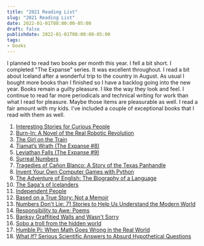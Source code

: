 ```yaml
---
title: "2021 Reading List"
slug: "2021 Reading List"
date: 2022-01-01T08:00:00-05:00
draft: false
publishdate: 2022-01-01T08:00:00-05:00
tags:
- books
---
```


I planned to read two books per month this year. I fell a bit short. I completed "The Expanse" series. It was excellent throughout. I read a bit about Iceland after a wonderful trip to the country in August. As usual I bought more books than I finished so I have a backlog going into the new year. Books remain a guilty pleasure. I like the way they look and feel. I continue to read far more periodicals and technical writing for work than what I read for pleasure. Maybe those items are pleasurable as well. I read a fair amount with my kids. I've included a couple of exceptional books that I read with them as well. <!--more-->

1. [Interesting Stories for Curious People][1]
2. [Burn-In: A Novel of the Real Robotic Revolution][2]
3. [The Girl on the Train][3]
4. [Tiamat’s Wrath (The Expanse #8)][4]
5. [Leviathan Falls (The Expanse #9)][5]
6. [Surreal Numbers][6]
7. [Tragedies of Cañon Blanco: A Story of the Texas Panhandle][7]
8. [Invent Your Own Computer Games with Python][8]
9. [The Adventure of English: The Biography of a Language][9]
10. [The Saga's of Icelanders][10]
11. [Independent People][11]
12. [Based on a True Story: Not a Memoir][12]
13. [Numbers Don't Lie: 71 Stories to Help Us Understand the Modern World][13]
14. [Responsibility to Awe: Poems][14]
15. [Banksy Graffitied Walls and Wasn't Sorry][15]
16. [Sobo a troll from the hidden world][16]
17. [Humble Pi: When Math Goes Wrong in the Real World][17]
18. [What If? Serious Scientific Answers to Absurd Hypothetical Questions][18]

[1]: https://bookshop.org/a/11073/9781648450440
[2]: https://bookshop.org/a/11073/9781328637239
[3]: https://bookshop.org/a/11073/9781594634024
[4]: https://bookshop.org/a/11073/9780316332897
[5]: https://bookshop.org/a/11073/9780316332910
[6]: https://bookshop.org/a/11073/9780201038125
[7]: https://www.amazon.com/Tragedies-Cañon-Blanco-Story-Panhandle-ebook/dp/B01NBURZ7Z/ref=sr_1_1?crid=3M1J3SUG31A5A&keywords=tragedies+of+canon+blanco&qid=1641141446&sprefix=tragedies+of+canon+blanco%2Caps%2C89&sr=8-1
[8]: https://bookshop.org/a/11073/9781593277956
[9]: https://bookshop.org/a/11073/9781611450071
[10]: https://bookshop.org/a/11073/9780141000039
[11]: https://bookshop.org/a/11073/9780679767923 
[12]: https://bookshop.org/a/11073/9780812983869
[13]: https://bookshop.org/a/11073/9780143136224 
[14]: https://bookshop.org/a/11073/9781903039540
[15]: https://bookshop.org/a/11073/9781838662608
[16]: https://www.hiddenworld.is
[17]: https://bookshop.org/a/11073/9780593084694
[18]: https://bookshop.org/a/11073/9780544272996

